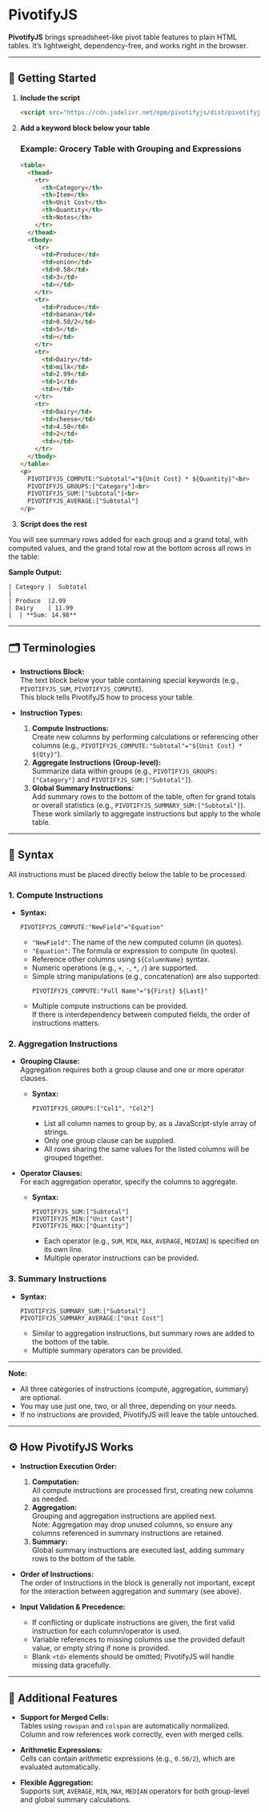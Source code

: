 # PivotifyJS

**PivotifyJS** brings spreadsheet-like pivot table features to plain HTML tables. It’s lightweight, dependency-free, and works right in the browser.

---

## 🚀 Getting Started

1. **Include the script**
    ```html
    <script src="https://cdn.jsdelivr.net/npm/pivotifyjs/dist/pivotifyjs.min.js"></script>
    ```

2. **Add a keyword block below your table**

    ### Example: Grocery Table with Grouping and Expressions

    ```html
    <table>
      <thead>
        <tr>
          <th>Category</th>
          <th>Item</th>
          <th>Unit Cost</th>
          <th>Quantity</th>
          <th>Notes</th>
        </tr>
      </thead>
      <tbody>
        <tr>
          <td>Produce</td>
          <td>onion</td>
          <td>0.58</td>
          <td>3</td>
          <td></td>
        </tr>
        <tr>
          <td>Produce</td>
          <td>banana</td>
          <td>0.50/2</td>
          <td>5</td>
          <td></td>
        </tr>
        <tr>
          <td>Dairy</td>
          <td>milk</td>
          <td>2.99</td>
          <td>1</td>
          <td></td>
        </tr>
        <tr>
          <td>Dairy</td>
          <td>cheese</td>
          <td>4.50</td>
          <td>2</td>
          <td></td>
        </tr>
      </tbody>
    </table>
    <p>
      PIVOTIFYJS_COMPUTE:"Subtotal"="${Unit Cost} * ${Quantity}"<br>
      PIVOTIFYJS_GROUPS:["Category"]<br>
      PIVOTIFYJS_SUM:["Subtotal"]<br>
      PIVOTIFYJS_AVERAGE:["Subtotal"]
    </p>
    ```

3. **Script does the rest**

You will see summary rows added for each group and a grand total, with computed values, and the grand total row at the bottom across all rows in the table:

**Sample Output:**

    | Category |  Subtotal
    |
    | Produce  |2.99
    | Dairy    | 11.99
    |  | **Sum: 14.98**

---

## 🗂️ Terminologies

- **Instructions Block:**  
  The text block below your table containing special keywords (e.g., `PIVOTIFYJS_SUM`, `PIVOTIFYJS_COMPUTE`).  
  This block tells PivotifyJS how to process your table.

- **Instruction Types:**  
  1. **Compute Instructions:**  
     Create new columns by performing calculations or referencing other columns (e.g., `PIVOTIFYJS_COMPUTE:"Subtotal"="${Unit Cost} * ${Qty}"`).
  2. **Aggregate Instructions (Group-level):**  
     Summarize data within groups (e.g., `PIVOTIFYJS_GROUPS:["Category"]` and `PIVOTIFYJS_SUM:["Subtotal"]`).
  3. **Global Summary Instructions:**  
     Add summary rows to the bottom of the table, often for grand totals or overall statistics (e.g., `PIVOTIFYJS_SUMMARY_SUM:["Subtotal"]`).  
     These work similarly to aggregate instructions but apply to the whole table.

---

## 📝 Syntax

All instructions must be placed directly below the table to be processed.

### 1. Compute Instructions

- **Syntax:**  
  ```
  PIVOTIFYJS_COMPUTE:"NewField"="Equation"
  ```
  - `"NewField"`: The name of the new computed column (in quotes).
  - `"Equation"`: The formula or expression to compute (in quotes).
  - Reference other columns using `${ColumnName}` syntax.
  - Numeric operations (e.g., `+`, `-`, `*`, `/`) are supported.
  - Simple string manipulations (e.g., concatenation) are also supported:  
    ```
    PIVOTIFYJS_COMPUTE:"Full Name"="${First} ${Last}"
    ```
  - Multiple compute instructions can be provided.  
    If there is interdependency between computed fields, the order of instructions matters.

### 2. Aggregation Instructions

- **Grouping Clause:**  
  Aggregation requires both a group clause and one or more operator clauses.
  - **Syntax:**  
    ```
    PIVOTIFYJS_GROUPS:["Col1", "Col2"]
    ```
    - List all column names to group by, as a JavaScript-style array of strings.
    - Only one group clause can be supplied.
    - All rows sharing the same values for the listed columns will be grouped together.

- **Operator Clauses:**  
  For each aggregation operator, specify the columns to aggregate.
  - **Syntax:**  
    ```
    PIVOTIFYJS_SUM:["Subtotal"]
    PIVOTIFYJS_MIN:["Unit Cost"]
    PIVOTIFYJS_MAX:["Quantity"]
    ```
    - Each operator (e.g., `SUM`, `MIN`, `MAX`, `AVERAGE`, `MEDIAN`) is specified on its own line.
    - Multiple operator instructions can be provided.

### 3. Summary Instructions

- **Syntax:**  
  ```
  PIVOTIFYJS_SUMMARY_SUM:["Subtotal"]
  PIVOTIFYJS_SUMMARY_AVERAGE:["Unit Cost"]
  ```
  - Similar to aggregation instructions, but summary rows are added to the bottom of the table.
  - Multiple summary operators can be provided.

---

**Note:**  
- All three categories of instructions (compute, aggregation, summary) are optional.
- You may use just one, two, or all three, depending on your needs.
- If no instructions are provided, PivotifyJS will leave the table untouched.

---

## ⚙️ How PivotifyJS Works

- **Instruction Execution Order:**  
  1. **Computation:**  
     All compute instructions are processed first, creating new columns as needed.
  2. **Aggregation:**  
     Grouping and aggregation instructions are applied next.  
     Note: Aggregation may drop unused columns, so ensure any columns referenced in summary instructions are retained.
  3. **Summary:**  
     Global summary instructions are executed last, adding summary rows to the bottom of the table.

- **Order of Instructions:**  
  The order of instructions in the block is generally not important, except for the interaction between aggregation and summary (see above).

- **Input Validation & Precedence:**  
  - If conflicting or duplicate instructions are given, the first valid instruction for each column/operator is used.
  - Variable references to missing columns use the provided default value, or empty string if none is provided.
  - Blank `<td>` elements should be omitted; PivotifyJS will handle missing data gracefully.

---

## 🧩 Additional Features

- **Support for Merged Cells:**  
  Tables using `rowspan` and `colspan` are automatically normalized.  
  Column and row references work correctly, even with merged cells.

- **Arithmetic Expressions:**  
  Cells can contain arithmetic expressions (e.g., `0.50/2`), which are evaluated automatically.

- **Flexible Aggregation:**  
  Supports `SUM`, `AVERAGE`, `MIN`, `MAX`, `MEDIAN` operators for both group-level and global summary calculations.
